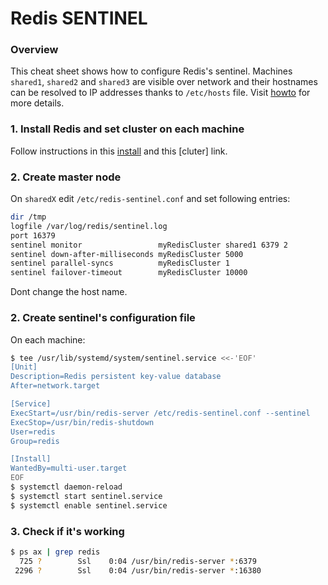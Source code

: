 # Redis SENTINEL
### Overview
This cheat sheet shows how to configure Redis's sentinel. Machines ```shared1```, ```shared2``` and ```shared3``` are visible over network and their hostnames can be resolved to IP addresses thanks to ```/etc/hosts``` file. Visit [howto] for more details.
### 1. Install Redis and set cluster on each machine
Follow instructions in this [install] and this [cluter] link.
### 2. Create master node
On ```sharedX``` edit ```/etc/redis-sentinel.conf``` and set following entries:
```sh
dir /tmp
logfile /var/log/redis/sentinel.log
port 16379
sentinel monitor                 myRedisCluster shared1 6379 2
sentinel down-after-milliseconds myRedisCluster 5000
sentinel parallel-syncs          myRedisCluster 1
sentinel failover-timeout        myRedisCluster 10000
```
Dont change the host name.
### 2. Create sentinel's configuration file
On each machine:
```sh
$ tee /usr/lib/systemd/system/sentinel.service <<-'EOF'
[Unit]
Description=Redis persistent key-value database
After=network.target

[Service]
ExecStart=/usr/bin/redis-server /etc/redis-sentinel.conf --sentinel
ExecStop=/usr/bin/redis-shutdown
User=redis
Group=redis

[Install]
WantedBy=multi-user.target
EOF
$ systemctl daemon-reload
$ systemctl start sentinel.service
$ systemctl enable sentinel.service
```
### 3. Check if it's working
```sh
$ ps ax | grep redis
  725 ?        Ssl    0:04 /usr/bin/redis-server *:6379
 2296 ?        Ssl    0:04 /usr/bin/redis-server *:16380
```
[install]: <https://github.com/gitarte/CHEAT-SHEET/blob/master/redis/install.md>
[sentinel]: <https://github.com/gitarte/CHEAT-SHEET/blob/master/redis/cluster.md>
[howto]: <http://redis.io/topics/sentinel>

